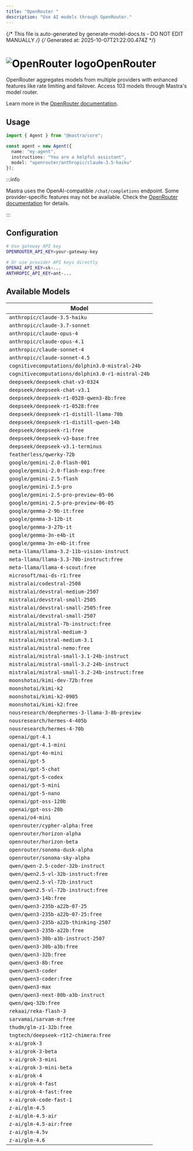 ```yaml
---
title: "OpenRouter "  
description: "Use AI models through OpenRouter."
---
```


{/* This file is auto-generated by generate-model-docs.ts - DO NOT EDIT MANUALLY */}
{/* Generated at: 2025-10-07T21:22:00.474Z */}

# <img src="https://models.dev/logos/openrouter.svg" alt="OpenRouter logo" className="inline w-8 h-8 mr-2 align-middle dark:invert dark:brightness-0 dark:contrast-200" />OpenRouter

OpenRouter aggregates models from multiple providers with enhanced features like rate limiting and failover. Access 103 models through Mastra's model router.

Learn more in the [OpenRouter documentation](https://openrouter.ai/models).

## Usage

```typescript
import { Agent } from "@mastra/core";

const agent = new Agent({
  name: "my-agent",
  instructions: "You are a helpful assistant",
  model: "openrouter/anthropic/claude-3.5-haiku"
});
```

:::info

Mastra uses the OpenAI-compatible `/chat/completions` endpoint. Some provider-specific features may not be available. Check the [OpenRouter documentation](https://openrouter.ai/models) for details.

:::

## Configuration

```bash
# Use gateway API key
OPENROUTER_API_KEY=your-gateway-key

# Or use provider API keys directly  
OPENAI_API_KEY=sk-...
ANTHROPIC_API_KEY=ant-...
```


## Available Models

| Model |
|-------|
| `anthropic/claude-3.5-haiku` |
| `anthropic/claude-3.7-sonnet` |
| `anthropic/claude-opus-4` |
| `anthropic/claude-opus-4.1` |
| `anthropic/claude-sonnet-4` |
| `anthropic/claude-sonnet-4.5` |
| `cognitivecomputations/dolphin3.0-mistral-24b` |
| `cognitivecomputations/dolphin3.0-r1-mistral-24b` |
| `deepseek/deepseek-chat-v3-0324` |
| `deepseek/deepseek-chat-v3.1` |
| `deepseek/deepseek-r1-0528-qwen3-8b:free` |
| `deepseek/deepseek-r1-0528:free` |
| `deepseek/deepseek-r1-distill-llama-70b` |
| `deepseek/deepseek-r1-distill-qwen-14b` |
| `deepseek/deepseek-r1:free` |
| `deepseek/deepseek-v3-base:free` |
| `deepseek/deepseek-v3.1-terminus` |
| `featherless/qwerky-72b` |
| `google/gemini-2.0-flash-001` |
| `google/gemini-2.0-flash-exp:free` |
| `google/gemini-2.5-flash` |
| `google/gemini-2.5-pro` |
| `google/gemini-2.5-pro-preview-05-06` |
| `google/gemini-2.5-pro-preview-06-05` |
| `google/gemma-2-9b-it:free` |
| `google/gemma-3-12b-it` |
| `google/gemma-3-27b-it` |
| `google/gemma-3n-e4b-it` |
| `google/gemma-3n-e4b-it:free` |
| `meta-llama/llama-3.2-11b-vision-instruct` |
| `meta-llama/llama-3.3-70b-instruct:free` |
| `meta-llama/llama-4-scout:free` |
| `microsoft/mai-ds-r1:free` |
| `mistralai/codestral-2508` |
| `mistralai/devstral-medium-2507` |
| `mistralai/devstral-small-2505` |
| `mistralai/devstral-small-2505:free` |
| `mistralai/devstral-small-2507` |
| `mistralai/mistral-7b-instruct:free` |
| `mistralai/mistral-medium-3` |
| `mistralai/mistral-medium-3.1` |
| `mistralai/mistral-nemo:free` |
| `mistralai/mistral-small-3.1-24b-instruct` |
| `mistralai/mistral-small-3.2-24b-instruct` |
| `mistralai/mistral-small-3.2-24b-instruct:free` |
| `moonshotai/kimi-dev-72b:free` |
| `moonshotai/kimi-k2` |
| `moonshotai/kimi-k2-0905` |
| `moonshotai/kimi-k2:free` |
| `nousresearch/deephermes-3-llama-3-8b-preview` |
| `nousresearch/hermes-4-405b` |
| `nousresearch/hermes-4-70b` |
| `openai/gpt-4.1` |
| `openai/gpt-4.1-mini` |
| `openai/gpt-4o-mini` |
| `openai/gpt-5` |
| `openai/gpt-5-chat` |
| `openai/gpt-5-codex` |
| `openai/gpt-5-mini` |
| `openai/gpt-5-nano` |
| `openai/gpt-oss-120b` |
| `openai/gpt-oss-20b` |
| `openai/o4-mini` |
| `openrouter/cypher-alpha:free` |
| `openrouter/horizon-alpha` |
| `openrouter/horizon-beta` |
| `openrouter/sonoma-dusk-alpha` |
| `openrouter/sonoma-sky-alpha` |
| `qwen/qwen-2.5-coder-32b-instruct` |
| `qwen/qwen2.5-vl-32b-instruct:free` |
| `qwen/qwen2.5-vl-72b-instruct` |
| `qwen/qwen2.5-vl-72b-instruct:free` |
| `qwen/qwen3-14b:free` |
| `qwen/qwen3-235b-a22b-07-25` |
| `qwen/qwen3-235b-a22b-07-25:free` |
| `qwen/qwen3-235b-a22b-thinking-2507` |
| `qwen/qwen3-235b-a22b:free` |
| `qwen/qwen3-30b-a3b-instruct-2507` |
| `qwen/qwen3-30b-a3b:free` |
| `qwen/qwen3-32b:free` |
| `qwen/qwen3-8b:free` |
| `qwen/qwen3-coder` |
| `qwen/qwen3-coder:free` |
| `qwen/qwen3-max` |
| `qwen/qwen3-next-80b-a3b-instruct` |
| `qwen/qwq-32b:free` |
| `rekaai/reka-flash-3` |
| `sarvamai/sarvam-m:free` |
| `thudm/glm-z1-32b:free` |
| `tngtech/deepseek-r1t2-chimera:free` |
| `x-ai/grok-3` |
| `x-ai/grok-3-beta` |
| `x-ai/grok-3-mini` |
| `x-ai/grok-3-mini-beta` |
| `x-ai/grok-4` |
| `x-ai/grok-4-fast` |
| `x-ai/grok-4-fast:free` |
| `x-ai/grok-code-fast-1` |
| `z-ai/glm-4.5` |
| `z-ai/glm-4.5-air` |
| `z-ai/glm-4.5-air:free` |
| `z-ai/glm-4.5v` |
| `z-ai/glm-4.6` |

